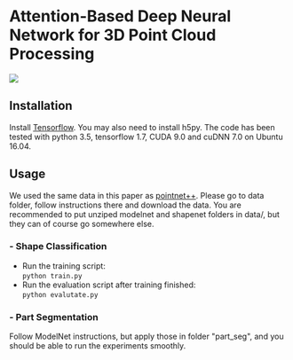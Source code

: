 # Attention-Based Deep Neural Network for 3D Point Cloud Processing
![](https://github.com/Userac123/cc/master/doc/overview_network.gif)  
## Installation
Install [Tensorflow](https://www.tensorflow.org/install/). You may also need to install h5py. The code has been tested with python 3.5, tensorflow 1.7, CUDA 9.0 and cuDNN 7.0 on Ubuntu 16.04.
## Usage
We used the same data in this paper as [pointnet++](https://github.com/charlesq34/pointnet2). Please go to data folder, follow instructions there and download the data. You are recommended to put unziped modelnet and shapenet folders in data/, but they can of course go somewhere else.
### - Shape Classification
* Run the training script:  
``` python train.py ```
* Run the evaluation script after training finished:  
``` python evalutate.py ```
### - Part Segmentation
Follow ModelNet instructions, but apply those in folder "part_seg", and you should be able to run the experiments smoothly.
